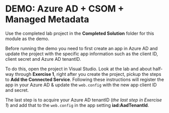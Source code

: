 # DEMO: Azure AD + CSOM + Managed Metadata
Use the completed lab project in the **Completed Solution** folder for this module as the demo.

Before running the demo you need to first create an app in Azure AD and update the project with the specific app information such as the client ID, client secret and Azure AD tenantID.

To do this, open the project in Visual Studio. Look at the lab and about half-way through **Exercise 1**, right after you create the project, pickup the steps to **Add the Connected Service**. Following these instructions will register the app in your Azure AD & update the `web.config` with the new app client ID and secret. 

The last step is to acquire your Azure AD tenantID (*the last step in Exercise 1*) and add that to the `web.config` in the app setting **iad:AadTenantId**.